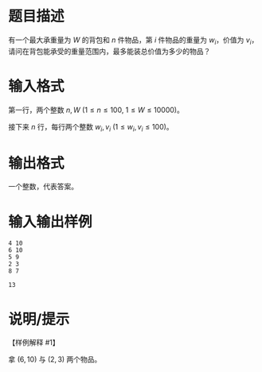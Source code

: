 # 题目描述

有一个最大承重量为 $W$ 的背包和 $n$ 件物品，第 $i$ 件物品的重量为 $w_i$，价值为 $v_i$，请问在背包能承受的重量范围内，最多能装总价值为多少的物品？

# 输入格式

第一行，两个整数 $n, W~(1 \leq n \leq 100,~1 \leq W \leq 10000)$。

接下来 $n$ 行，每行两个整数 $w_i, v_i~(1 \leq w_i,v_i \leq 100)$。

# 输出格式

一个整数，代表答案。

# 输入输出样例

```input1
4 10
6 10
5 9
2 3
8 7
```

```output1
13
```

# 说明/提示

【样例解释 #1】

拿 $(6,10)$ 与 $(2,3)$ 两个物品。
